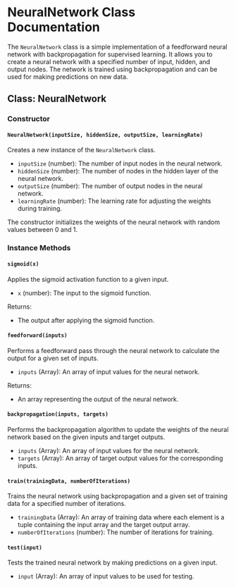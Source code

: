 # NeuralNetwork Class Documentation

The `NeuralNetwork` class is a simple implementation of a feedforward neural network with backpropagation for supervised learning. It allows you to create a neural network with a specified number of input, hidden, and output nodes. The network is trained using backpropagation and can be used for making predictions on new data.

## Class: NeuralNetwork

### Constructor

#### `NeuralNetwork(inputSize, hiddenSize, outputSize, learningRate)`

Creates a new instance of the `NeuralNetwork` class.

- `inputSize` (number): The number of input nodes in the neural network.
- `hiddenSize` (number): The number of nodes in the hidden layer of the neural network.
- `outputSize` (number): The number of output nodes in the neural network.
- `learningRate` (number): The learning rate for adjusting the weights during training.

The constructor initializes the weights of the neural network with random values between 0 and 1.

### Instance Methods

#### `sigmoid(x)`

Applies the sigmoid activation function to a given input.

- `x` (number): The input to the sigmoid function.

Returns:
- The output after applying the sigmoid function.

#### `feedforward(inputs)`

Performs a feedforward pass through the neural network to calculate the output for a given set of inputs.

- `inputs` (Array): An array of input values for the neural network.

Returns:
- An array representing the output of the neural network.

#### `backpropagation(inputs, targets)`

Performs the backpropagation algorithm to update the weights of the neural network based on the given inputs and target outputs.

- `inputs` (Array): An array of input values for the neural network.
- `targets` (Array): An array of target output values for the corresponding inputs.

#### `train(trainingData, numberOfIterations)`

Trains the neural network using backpropagation and a given set of training data for a specified number of iterations.

- `trainingData` (Array): An array of training data where each element is a tuple containing the input array and the target output array.
- `numberOfIterations` (number): The number of iterations for training.

#### `test(input)`

Tests the trained neural network by making predictions on a given input.

- `input` (Array): An array of input values to be used for testing.
